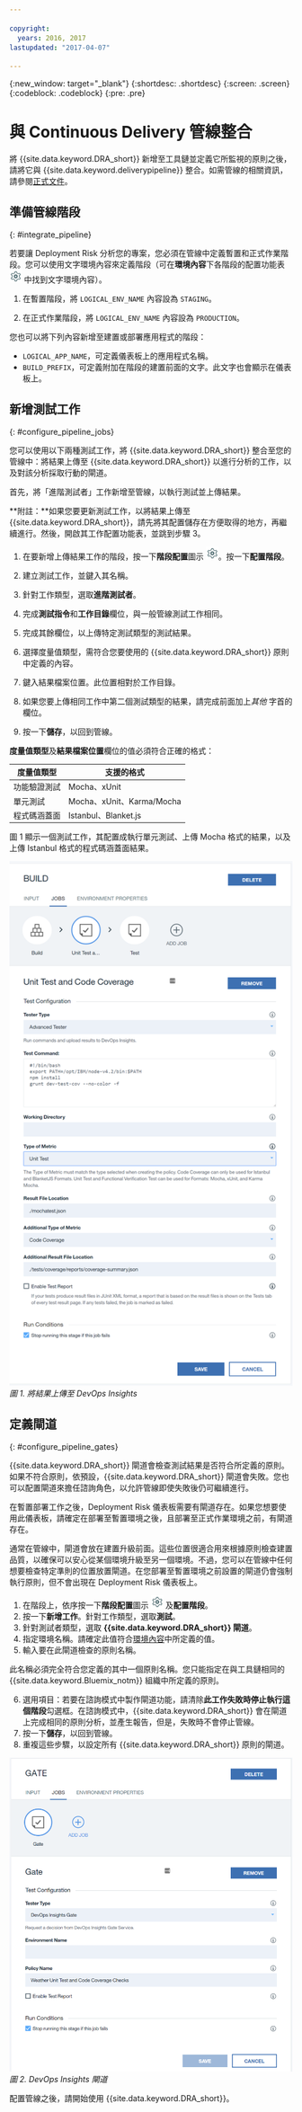 ```yaml
---

copyright:
  years: 2016, 2017
lastupdated: "2017-04-07"

---
```


{:new_window: target="_blank"}
{:shortdesc: .shortdesc}
{:screen: .screen}
{:codeblock: .codeblock}
{:pre: .pre}

# 與 Continuous Delivery 管線整合

將 {{site.data.keyword.DRA_short}} 新增至工具鏈並定義它所監視的原則之後，請將它與 {{site.data.keyword.deliverypipeline}} 整合。如需管線的相關資訊，請參閱[正式文件](/docs/services/ContinuousDelivery/pipeline_working.html)。

## 準備管線階段
{: #integrate_pipeline}

若要讓 Deployment Risk 分析您的專案，您必須在管線中定義暫置和正式作業階段。您可以使用文字環境內容來定義階段（可在**環境內容**下各階段的配置功能表 ![「管線階段配置」圖示](images/pipeline-stage-configuration-icon.png) 中找到文字環境內容）。

1. 在暫置階段，將 `LOGICAL_ENV_NAME` 內容設為 `STAGING`。 

2. 在正式作業階段，將 `LOGICAL_ENV_NAME` 內容設為 `PRODUCTION`。 

您也可以將下列內容新增至建置或部署應用程式的階段：

* `LOGICAL_APP_NAME`，可定義儀表板上的應用程式名稱。
* `BUILD_PREFIX`，可定義附加在階段的建置前面的文字。此文字也會顯示在儀表板上。 

## 新增測試工作
{: #configure_pipeline_jobs}

您可以使用以下兩種測試工作，將 {{site.data.keyword.DRA_short}} 整合至您的管線中：將結果上傳至 {{site.data.keyword.DRA_short}} 以進行分析的工作，以及對該分析採取行動的閘道。 

首先，將「進階測試者」工作新增至管線，以執行測試並上傳結果。 

**附註：**如果您要更新測試工作，以將結果上傳至 {{site.data.keyword.DRA_short}}，請先將其配置儲存在方便取得的地方，再繼續進行。然後，開啟其工作配置功能表，並跳到步驟 3。 

1. 在要新增上傳結果工作的階段，按一下**階段配置**圖示 ![「管線階段配置」圖示](images/pipeline-stage-configuration-icon.png)。按一下**配置階段**。
2. 建立測試工作，並鍵入其名稱。 
3. 針對工作類型，選取**進階測試者**。
4. 完成**測試指令**和**工作目錄**欄位，與一般管線測試工作相同。 
5. 完成其餘欄位，以上傳特定測試類型的測試結果。 

 1. 選擇度量值類型，需符合您要使用的 {{site.data.keyword.DRA_short}} 原則中定義的內容。
 2. 鍵入結果檔案位置。此位置相對於工作目錄。 

6. 如果您要上傳相同工作中第二個測試類型的結果，請完成前面加上*其他* 字首的欄位。
7. 按一下**儲存**，以回到管線。

**度量值類型**及**結果檔案位置**欄位的值必須符合正確的格式：

<table><thead>
<tr>
<th>度量值類型</th>
<th>支援的格式</th>
</tr>
</thead><tbody>
<tr>
<td>功能驗證測試</td>
<td>Mocha、xUnit</td>
</tr>
<tr>
<td>單元測試</td>
<td>Mocha、xUnit、Karma/Mocha</td>
</tr>
<tr>
<td>程式碼涵蓋面</td>
<td>Istanbul、Blanket.js</td>
</tr>
</tbody></table>

圖 1 顯示一個測試工作，其配置成執行單元測試、上傳 Mocha 格式的結果，以及上傳 Istanbul 格式的程式碼涵蓋面結果。

![DevOps Insights 上傳工作](images/insights_upload_job.png)
*圖 1. 將結果上傳至 DevOps Insights*

## 定義閘道
{: #configure_pipeline_gates}

{{site.data.keyword.DRA_short}} 閘道會檢查測試結果是否符合所定義的原則。如果不符合原則，依預設，{{site.data.keyword.DRA_short}} 閘道會失敗。您也可以配置閘道來擔任諮詢角色，以允許管線即使失敗後仍可繼續進行。

在暫置部署工作之後，Deployment Risk 儀表板需要有閘道存在。如果您想要使用此儀表板，請確定在部署至暫置環境之後，且部署至正式作業環境之前，有閘道存在。

通常在管線中，閘道會放在建置升級前面。這些位置很適合用來根據原則檢查建置品質，以確保可以安心從某個環境升級至另一個環境。不過，您可以在管線中任何想要檢查特定準則的位置放置閘道。在您部署至暫置環境之前設置的閘道仍會強制執行原則，但不會出現在 Deployment Risk 儀表板上。

1. 在階段上，依序按一下**階段配置**圖示 ![「管線階段配置」圖示](images/pipeline-stage-configuration-icon.png) 及**配置階段**。
2. 按一下**新增工作**。針對工作類型，選取**測試**。
3. 針對測試者類型，選取 **{{site.data.keyword.DRA_short}} 閘道**。
4. 指定環境名稱。請確定此值符合[環境內容](#toolchain_pipeline_props)中所定義的值。
5. 輸入要在此閘道檢查的原則名稱。

 此名稱必須完全符合您定義的其中一個原則名稱。您只能指定在與工具鏈相同的 {{site.data.keyword.Bluemix_notm}} 組織中所定義的原則。

6. 選用項目：若要在諮詢模式中製作閘道功能，請清除**此工作失敗時停止執行這個階段**勾選框。在諮詢模式中，{{site.data.keyword.DRA_short}} 會在閘道上完成相同的原則分析，並產生報告，但是，失敗時不會停止管線。
7. 按一下**儲存**，以回到管線。
8. 重複這些步驟，以設定所有 {{site.data.keyword.DRA_short}} 原則的閘道。

![Deployment Risk Mocha 工作](images/insights_gate_job.png)
*圖 2. DevOps Insights 閘道*

配置管線之後，請開始使用 {{site.data.keyword.DRA_short}}。 
